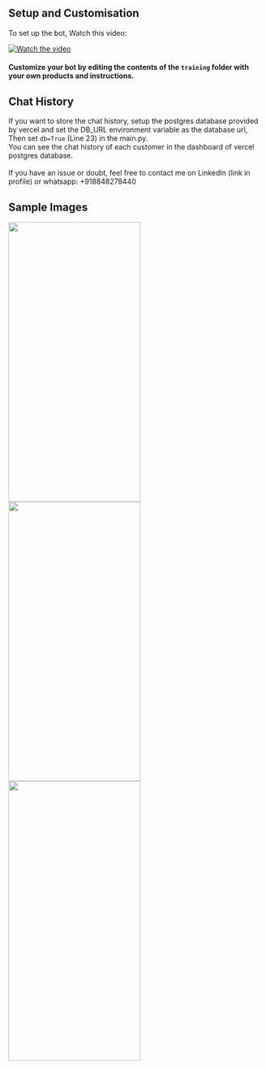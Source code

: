 ## Setup and Customisation

To set up the bot, Watch this video:

[![Watch the video](https://img.youtube.com/vi/zT0YTfizzxM/0.jpg)](https://youtu.be/zT0YTfizzxM)

#### Customize your bot by editing the contents of the `training` folder with your own products and instructions.

## Chat History
If you want to store the chat history, setup the postgres database provided by vercel and set the DB_URL environment variable as the database url,
Then set `db=True` (Line 23) in the main.py.
<br>
You can see the chat history of each customer in the dashboard of vercel postgres database.
<br>
<br>
If you have an issue or doubt, feel free to contact me on LinkedIn (link in profile) or whatsapp: +918848278440

## Sample Images
<img src="https://files.catbox.moe/yit4gh.jpeg" height="550px" width="260">
<img src="https://files.catbox.moe/ktq8bx.jpeg" height="550px" width="260">
<img src="https://files.catbox.moe/9zglbi.jpeg" height="550px" width="260">
